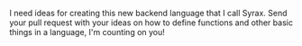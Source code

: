 I need ideas for creating this new backend language that I call Syrax. Send your pull request with your ideas on how to define functions and other basic things in a language, I'm counting on you!